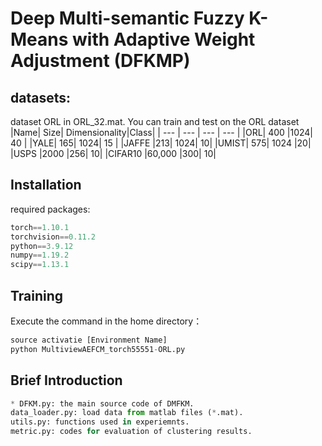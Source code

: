 # Deep Multi-semantic Fuzzy K-Means with Adaptive Weight Adjustment (DFKMP)
## datasets:
dataset ORL in ORL_32.mat. You can train and test on the ORL dataset
|Name| Size| Dimensionality|Class|
| --- | --- | --- | --- | 
|ORL| 400 |1024| 40 |
|YALE| 165| 1024| 15 |
|JAFFE |213| 1024| 10|
|UMIST| 575| 1024 |20|
|USPS |2000 |256| 10|
|CIFAR10 |60,000 |300| 10|
## Installation
required packages:
```python  
torch==1.10.1
torchvision==0.11.2
python==3.9.12
numpy==1.19.2
scipy==1.13.1 
```
## Training
Execute the command in the home directory：
```python
source activatie [Environment Name]
python MultiviewAEFCM_torch55551-ORL.py
```
## Brief Introduction
```python  
* DFKM.py: the main source code of DMFKM.
data_loader.py: load data from matlab files (*.mat).
utils.py: functions used in experiemnts.
metric.py: codes for evaluation of clustering results.
```
